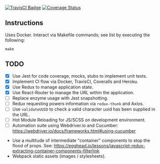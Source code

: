 [![TravisCI Badge](https://travis-ci.org/anthonyhastings/dishonored2-power-calculator.svg?branch=master "TravisCI Badge")](https://travis-ci.org/anthonyhastings/dishonored2-power-calculator)
[![Coverage Status](https://coveralls.io/repos/github/anthonyhastings/dishonored2-power-calculator/badge.svg?branch=master)](https://coveralls.io/github/anthonyhastings/dishonored2-power-calculator?branch=master)

## Instructions

Uses Docker.
Interact via Makefile commands; see list by executing the following:
```
make
```


## TODO
- [X] Use Jest for code coverage, mocks, stubs to implement unit tests.
- [X] Implement CI flow via Docker, TravisCI, Coveralls and Heroku.
- [X] Use Redux to manage application state.
- [X] Use React-Router to manage the URL within the application.
- [ ] Replace enzyme usage with Jest snapshotting.
- [ ] Redux requesting powers information via `redux-thunk` and Axios.
- [ ] Use `validateUUID` to check a valid character uuid has been supplied in the URL.
- [ ] Hot Module Reloading for JS/SCSS on development environment.
- [ ] Automation suite using Webdriver.io and Cucumber: https://webdriver.io/docs/frameworks.html#using-cucumber
- Use a multitude of intermediate "container" components to stop the flood of props. See: https://egghead.io/lessons/javascript-redux-extracting-container-components-filterlink
- Webpack static assets (images / stylesheets).